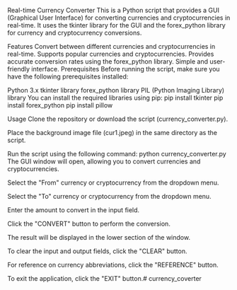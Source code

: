 Real-time Currency Converter
This is a Python script that provides a GUI (Graphical User Interface) for converting currencies and cryptocurrencies in real-time. It uses the tkinter library for the GUI and the forex_python library for currency and cryptocurrency conversions.

Features
Convert between different currencies and cryptocurrencies in real-time.
Supports popular currencies and cryptocurrencies.
Provides accurate conversion rates using the forex_python library.
Simple and user-friendly interface.
Prerequisites
Before running the script, make sure you have the following prerequisites installed:

Python 3.x
tkinter library
forex_python library
PIL (Python Imaging Library) library
You can install the required libraries using pip:
pip install tkinter
pip install forex_python
pip install pillow

Usage
Clone the repository or download the script (currency_converter.py).

Place the background image file (cur1.jpeg) in the same directory as the script.

Run the script using the following command:
python currency_converter.py
The GUI window will open, allowing you to convert currencies and cryptocurrencies.

Select the "From" currency or cryptocurrency from the dropdown menu.

Select the "To" currency or cryptocurrency from the dropdown menu.

Enter the amount to convert in the input field.

Click the "CONVERT" button to perform the conversion.

The result will be displayed in the lower section of the window.

To clear the input and output fields, click the "CLEAR" button.

For reference on currency abbreviations, click the "REFERENCE" button.

To exit the application, click the "EXIT" button.# currency_coverter
